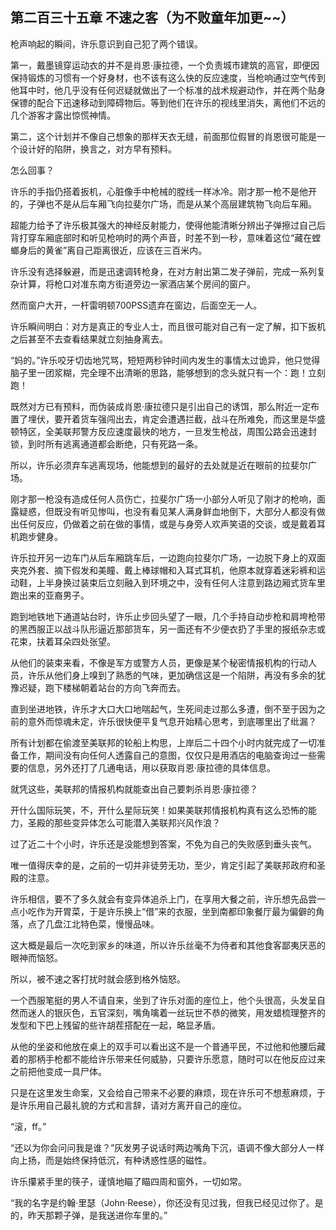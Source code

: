 ## 第二百三十五章 不速之客（为不败童年加更~~）
枪声响起的瞬间，许乐意识到自己犯了两个错误。

第一，戴墨镜穿运动衣的并不是肖恩·康拉德，一个负责城市建筑的高官，即便因保持锻炼的习惯有一个好身材，也不该有这么快的反应速度，当枪响通过空气传到他耳中时，他几乎没有任何迟疑就做出了一个标准的战术规避动作，并在两个贴身保镖的配合下迅速移动到障碍物后。等到他们在许乐的视线里消失，离他们不远的几个游客才露出惊慌神情。

第二，这个计划并不像自己想象的那样天衣无缝，前面那位假冒的肖恩很可能是一个设计好的陷阱，换言之，对方早有预料。

怎么回事？

许乐的手指仍搭着扳机，心脏像手中枪械的膛线一样冰冷。刚才那一枪不是他开的，子弹也不是从后车厢飞向拉斐尔广场，而是从某个高层建筑物飞向后车厢。

超能力给予了许乐极其强大的神经反射能力，使得他能清晰分辨出子弹擦过自己后背打穿车厢底部时和听见枪响时的两个声音，时差不到一秒，意味着这位“藏在螳螂身后的黄雀”离自己距离很近，应该在三百米内。

许乐没有选择躲避，而是迅速调转枪身，在对方射出第二发子弹前，完成一系列复杂计算，将枪口对准东南方街道旁边一家酒店某个房间的窗户。

然而窗户大开，一杆雷明顿700PSS遗弃在窗边，后面空无一人。

许乐瞬间明白：对方是真正的专业人士，而且很可能对自己有一定了解，扣下扳机之后甚至不去查看结果就立刻抽身离去。

“妈的。”许乐咬牙切齿地咒骂，短短两秒钟时间内发生的事情太过诡异，他只觉得脑子里一团浆糊，完全理不出清晰的思路，能够想到的念头就只有一个：跑！立刻跑！

既然对方已有预料，而伪装成肖恩·康拉德只是引出自己的诱饵，那么附近一定布置了埋伏，要开着货车强闯出去，肯定会遭遇拦截，战斗在所难免，而这里是华盛顿特区，全美联邦警方反应速度最快的地方，一旦发生枪战，周围公路会迅速封锁，到时所有逃离通道都会断绝，只有死路一条。

所以，许乐必须弃车逃离现场，他能想到的最好的去处就是近在眼前的拉斐尔广场。

刚才那一枪没有造成任何人员伤亡，拉斐尔广场一小部分人听见了刚才的枪响，面露疑惑，但既没有听见惨叫，也没有看见某人满身鲜血地倒下，大部分人都没有做出任何反应，仍做着之前在做的事情，或是与身旁人欢声笑语的交谈，或是戴着耳机跑步健身。

许乐拉开另一边车门从后车厢跳车后，一边跑向拉斐尔广场，一边脱下身上的双面夹克外套、摘下假发和美瞳、戴上棒球帽和入耳式耳机，他原本就穿着迷彩裤和运动鞋，上半身换过装束后立刻融入到环境之中，没有任何人注意到路边厢式货车里跑出来的亚裔男子。

跑到地铁地下通道站台时，许乐止步回头望了一眼，几个手持自动步枪和肩垮枪带的黑西服正以战斗队形逼近那部货车，另一面还有不少便衣扔了手里的报纸杂志或花束，扶着耳朵四处张望。

从他们的装束来看，不像是军方或警方人员，更像是某个秘密情报机构的行动人员，许乐从他们身上嗅到了熟悉的气味，更加确信这是一个陷阱，再没有多余的犹豫迟疑，跑下楼梯朝着站台的方向飞奔而去。

直到坐进地铁，许乐才大口大口地喘起气，生死间走过那么多遭，倒不至于因为之前的意外而惊魂未定，许乐很快便平复气息开始精心思考，到底哪里出了纰漏？

所有计划都在偷渡至美联邦的轮船上构思，上岸后二十四个小时内就完成了一切准备工作，期间没有向任何人透露自己的意图，仅仅只是用酒店的电脑查询过一些需要的信息，另外还打了几通电话，用以获取肖恩·康拉德的具体信息。

就凭这些，美联邦的情报机构就能查出自己要刺杀肖恩·康拉德？

开什么国际玩笑，不，开什么星际玩笑！如果美联邦情报机构真有这么恐怖的能力，圣殿的那些变异体怎么可能潜入美联邦兴风作浪？

过了近二十个小时，许乐还是没能想到答案，不免为自己的失败感到垂头丧气。

唯一值得庆幸的是，之前的一切并非徒劳无功，至少，肯定引起了美联邦政府和圣殿的注意。

许乐相信，要不了多久就会有变异体追杀上门，在享用大餐之前，许乐想先品尝一点小吃作为开胃菜，于是许乐换上“借”来的衣服，坐到南都印象餐厅最为偏僻的角落，点了几盘江北特色菜，慢慢品味。

这大概是最后一次吃到家乡的味道，所以许乐丝毫不为侍者和其他食客鄙夷厌恶的眼神而恼怒。

所以，被不速之客打扰时就会感到格外恼怒。

一个西服笔挺的男人不请自来，坐到了许乐对面的座位上，他个头很高，头发呈自然而迷人的银灰色，五官深刻，嘴角噙着一丝玩世不恭的微笑，用发蜡梳理整齐的发型和下巴上残留的些许胡茬搭配在一起，略显矛盾。

从他的坐姿和他放在桌上的双手可以看出这不是一个普通平民，不过他和他腰后藏着的那柄手枪都不能给许乐带来任何威胁，只要许乐愿意，随时可以在他反应过来之前把他变成一具尸体。

只是在这里发生命案，又会给自己带来不必要的麻烦，现在许乐可不想惹麻烦，于是许乐用自己最礼貌的方式和言辞，请对方离开自己的座位。

“滚，ff。”

“还以为你会问问我是谁？”灰发男子说话时两边嘴角下沉，语调不像大部分人一样向上扬，而是始终保持低沉，有种诱惑性感的磁性。

许乐攥紧手里的筷子，谨慎地瞄了瞄四周和窗外，一切如常。

“我的名字是约翰·里瑟（John·Reese），你还没有见过我，但我已经见过你了。是的，昨天那颗子弹，是我送进你车里的。”

